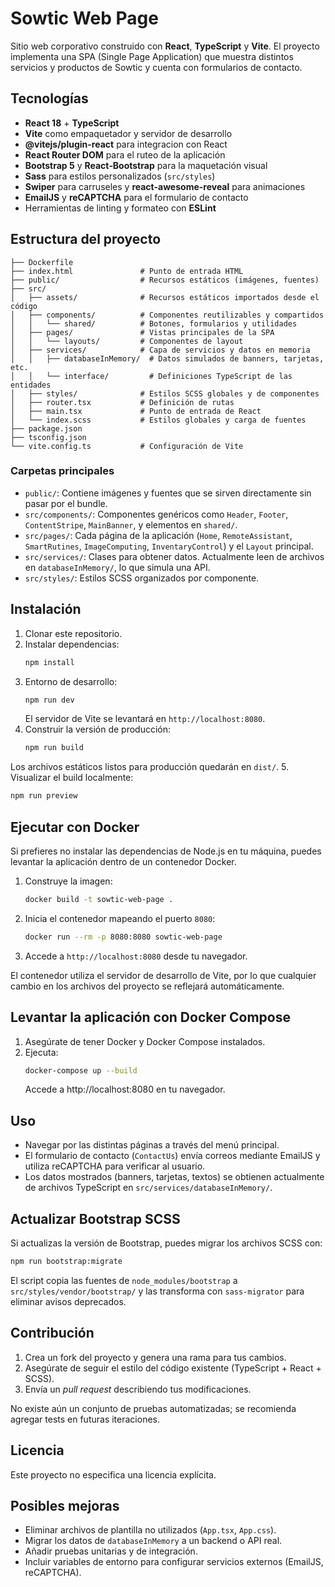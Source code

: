 # Sowtic Web Page

Sitio web corporativo construido con **React**, **TypeScript** y **Vite**. El proyecto implementa una SPA (Single Page Application) que muestra distintos servicios y productos de Sowtic y cuenta con formularios de contacto.

## Tecnologías

- **React 18** + **TypeScript**
- **Vite** como empaquetador y servidor de desarrollo
- **@vitejs/plugin-react** para integracion con React
- **React Router DOM** para el ruteo de la aplicación
- **Bootstrap 5** y **React‑Bootstrap** para la maquetación visual
- **Sass** para estilos personalizados (`src/styles`)
- **Swiper** para carruseles y **react-awesome-reveal** para animaciones
- **EmailJS** y **reCAPTCHA** para el formulario de contacto
- Herramientas de linting y formateo con **ESLint**

## Estructura del proyecto

```
├── Dockerfile
├── index.html               # Punto de entrada HTML
├── public/                  # Recursos estáticos (imágenes, fuentes)
├── src/
│   ├── assets/              # Recursos estáticos importados desde el código
│   ├── components/          # Componentes reutilizables y compartidos
│   │   └── shared/          # Botones, formularios y utilidades
│   ├── pages/               # Vistas principales de la SPA
│   │   └── layouts/         # Componentes de layout
│   ├── services/            # Capa de servicios y datos en memoria
│   │   ├── databaseInMemory/  # Datos simulados de banners, tarjetas, etc.
│   │   └── interface/         # Definiciones TypeScript de las entidades
│   ├── styles/              # Estilos SCSS globales y de componentes
│   ├── router.tsx           # Definición de rutas
│   ├── main.tsx             # Punto de entrada de React
│   └── index.scss           # Estilos globales y carga de fuentes
├── package.json
├── tsconfig.json
└── vite.config.ts           # Configuración de Vite
```

### Carpetas principales

- `public/`: Contiene imágenes y fuentes que se sirven directamente sin pasar por el bundle.
- `src/components/`: Componentes genéricos como `Header`, `Footer`, `ContentStripe`, `MainBanner`, y elementos en `shared/`.
- `src/pages/`: Cada página de la aplicación (`Home`, `RemoteAssistant`, `SmartRutines`, `ImageComputing`, `InventaryControl`) y el `Layout` principal.
- `src/services/`: Clases para obtener datos. Actualmente leen de archivos en `databaseInMemory/`, lo que simula una API.
- `src/styles/`: Estilos SCSS organizados por componente.

## Instalación

1. Clonar este repositorio.
2. Instalar dependencias:
   ```bash
   npm install
   ```
3. Entorno de desarrollo:
   ```bash
   npm run dev
   ```
   El servidor de Vite se levantará en `http://localhost:8080`.
4. Construir la versión de producción:
   ```bash
   npm run build
   ```
Los archivos estáticos listos para producción quedarán en `dist/`.
5. Visualizar el build localmente:
   ```bash
   npm run preview
   ```

## Ejecutar con Docker

Si prefieres no instalar las dependencias de Node.js en tu máquina, puedes levantar la aplicación dentro de un contenedor Docker.

1. Construye la imagen:
   ```bash
   docker build -t sowtic-web-page .
   ```
2. Inicia el contenedor mapeando el puerto `8080`:
   ```bash
   docker run --rm -p 8080:8080 sowtic-web-page
   ```
3. Accede a `http://localhost:8080` desde tu navegador.

El contenedor utiliza el servidor de desarrollo de Vite, por lo que cualquier cambio en los archivos del proyecto se reflejará automáticamente.

## Levantar la aplicación con Docker Compose

1. Asegúrate de tener Docker y Docker Compose instalados.  
2. Ejecuta:
   ```bash
   docker-compose up --build
   ```
   Accede a http://localhost:8080 en tu navegador.

## Uso

- Navegar por las distintas páginas a través del menú principal.
- El formulario de contacto (`ContactUs`) envía correos mediante EmailJS y utiliza reCAPTCHA para verificar al usuario.
- Los datos mostrados (banners, tarjetas, textos) se obtienen actualmente de archivos TypeScript en `src/services/databaseInMemory/`.

## Actualizar Bootstrap SCSS

Si actualizas la versión de Bootstrap, puedes migrar los archivos SCSS con:

```bash
npm run bootstrap:migrate
```

El script copia las fuentes de `node_modules/bootstrap` a `src/styles/vendor/bootstrap/` y las transforma con `sass-migrator` para eliminar avisos deprecados.

## Contribución

1. Crea un fork del proyecto y genera una rama para tus cambios.
2. Asegúrate de seguir el estilo del código existente (TypeScript + React + SCSS).
3. Envía un *pull request* describiendo tus modificaciones.

No existe aún un conjunto de pruebas automatizadas; se recomienda agregar tests en futuras iteraciones.

## Licencia

Este proyecto no especifica una licencia explícita.

## Posibles mejoras

- Eliminar archivos de plantilla no utilizados (`App.tsx`, `App.css`).
- Migrar los datos de `databaseInMemory` a un backend o API real.
- Añadir pruebas unitarias y de integración.
- Incluir variables de entorno para configurar servicios externos (EmailJS, reCAPTCHA).
